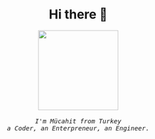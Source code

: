 <h1 align="center">Hi there 👋</h1>

<div align="center">
    <img src="https://media3.giphy.com/media/jdPMeyv9rn0hZHh8n9/giphy.gif?cid=ecf05e47fdyl7c2ts29a8rr3ygvpj1y2cfqzvwvoawm0p9na&ep=v1_gifs_related&rid=giphy.gif&ct=s" width="180px"/>
    <br />
    <br />
    <samp> <i> I'm Mücahit from Turkey </i> </samp> <br />
    <samp> <i> a Coder, an Enterpreneur, an Engineer. </i> </samp>
    <br />
    <samp>
        <br />
        </b>
        <br />
    </samp>
    <br />

</div>
<div>
